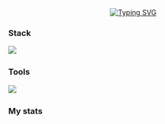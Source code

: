  <div id="greet" align="center">
    <a href="https://git.io/typing-svg"><img src="https://readme-typing-svg.demolab.com?font=Fira+Code&duration=3500&pause=100&color=6CA2FF&background=1B1B27&center=true&vCenter=true&width=435&lines=Hi+there;It's+mytypy;%F0%9F%91%A8%E2%80%8D%F0%9F%92%BB" alt="Typing SVG" /></a>
</div>

### Stack
<img src="https://skillicons.dev/icons?i=py,django,docker,fastapi,git,mysql,react,redis,bots,html,css,js,c"/>&nbsp;

### Tools
<img src="https://skillicons.dev/icons?i=vscode,github,arduino,discord,ubuntu,windows,linux,postman,raspberrypi,stackoverflow,vite"/>&nbsp;

### My stats
<div id="stat" align="center">
    <img src="http://github-profile-summary-cards.vercel.app/api/cards/profile-details?username=mytypy&theme=tokyonight" alt=""/>
    <img src="http://github-profile-summary-cards.vercel.app/api/cards/most-commit-language?username=mytypy&theme=tokyonight" alt=""/>
    <img src="https://github-readme-stats.vercel.app/api?username=mytypy&show_icons=true&theme=tokyonight" alt=""/>
</div>
